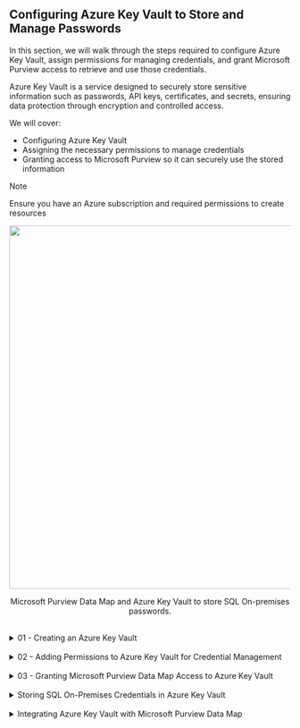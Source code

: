 ## Configuring Azure Key Vault to Store and Manage Passwords

In this section, we will walk through the steps required to configure Azure Key Vault, assign permissions for managing credentials, and grant Microsoft Purview access to retrieve and use those credentials.

Azure Key Vault is a service designed to securely store sensitive information such as passwords, API keys, certificates, and secrets, ensuring data protection through encryption and controlled access.

We will cover:

- Configuring Azure Key Vault
- Assigning the necessary permissions to manage credentials
- Granting access to Microsoft Purview so it can securely use the stored information

>[!NOTE]
> Ensure you have an Azure subscription and required permissions to create resources

<p align="center">
<img src="https://github.com/user-attachments/assets/496be512-c9f1-4f29-8175-6ced5ef86357" width="650"></p>
<p align="center">Microsoft Purview Data Map and Azure Key Vault to store SQL On-premises passwords.</p>

<br>

<details>
<summary>01 - Creating an Azure Key Vault</summary>
<br>

Follow these general steps to create an Azure Key Vault:
1. Go to the [Azure Portal](https://portal.azure.com).
2. Search for **Key Vaults** and click Create.
3. Fill in the necessary details:
   - Subscription: Select your subscription.
   - Resource Group: Choose an existing one or create a new one.
   - Key Vault Name: Provide a unique name for your Key Vault.
   - Region: Select the appropriate region for your resources.
4. Click **Review + Create**, and after validation, click **Create**.

For a visual walkthrough, refer to the images below that will guide you step by step through the process. 

<p align="center">
<img src="https://github.com/user-attachments/assets/8e61d13a-742f-4d92-94e4-37fde8c5bba7" width="650"></p>
<p align="center">Azure Portal.</p>
<br>

<p align="center">
<img src="https://github.com/user-attachments/assets/fc41c77a-149f-490a-b62c-5d8ea33425c5" width="650"></p>
<p align="center">Search for Key Vaults.</p>
<br>

<p align="center">
<img src="https://github.com/user-attachments/assets/7b3739b2-02ae-44f3-befa-074edcb224fa" width="650"></p>
<p align="center">Create a new Key vault.</p>
<br>


<p align="center">
<img src="https://github.com/user-attachments/assets/7bb432a3-db90-4630-b977-769509b3dbad" width="650"></p>
<p align="center">Fill in the necessary details.</p>
<br>

<p align="center">
<img src="https://github.com/user-attachments/assets/6af97abb-eb6d-4d65-846c-f7aecd26a23d" width="650"></p>
<p align="center">Access configuration.</p>
<br>

<p align="center">
<img src="https://github.com/user-attachments/assets/ff67f99a-a2dd-4b91-92e8-cf8b61fbb33a" width="650"></p>
<p align="center">Network configuration.</p>
<br>

<p align="center">
<img src="https://github.com/user-attachments/assets/61ba0767-d879-4789-9650-1d59f81559b9" width="650"></p>
<p align="center">Review and Create.</p>
<br>

<p align="center">
<img src="https://github.com/user-attachments/assets/27f44682-e57d-41cf-8c15-c15db26cc844" width="650"></p>
<p align="center">Deployment progress.</p>
<br>

<p align="center">
<img src="https://github.com/user-attachments/assets/01d955e7-b370-4fcc-8c0f-90fab8fb0dda" width="650"></p>
<p align="center">Deployment completed.</p>
<br>

<p align="center">
<img src="https://github.com/user-attachments/assets/a6570a1e-e761-4ed8-8120-96d954e98685" width="650"></p>
<p align="center">Key Vault main interface.</p>
<br>

</details>

<br>

<details>
<summary>02 - Adding Permissions to Azure Key Vault for Credential Management</summary>
<br>

In this step, we will assign the **Key Vault Administrator** role to your account, which is necessary for securely storing SQL Server on-premises credentials in Azure Key Vault. To do this, follow these steps:
1. In the **Key Vault console**, navigate to **Access control (IAM)**.
2. Click **+ Add** and select **Add role assignment**.
3. Choose **Key Vault Administrator**, then click **Next**.
4. Click **+ Select memebers**.
5. In the right-hand menu, search for your account and select it to assign the administrator role.
6. Finally, press **Review + assign** twice to complete the process.
   
<br>
   
<p align="center">
<img src="https://github.com/user-attachments/assets/c342f048-88d9-4e5b-8c42-4ba07154d9e6" width="650"></p>
<p align="center">Key Vault Access control (IAM) menu.</p>
<br>

<p align="center">
<img src="https://github.com/user-attachments/assets/6520a378-d8b6-4547-855b-801b61f2c7bb" width="650"></p>
<p align="center">Key Vault, Add role assignment (Key Vault Admimnistrator).</p>
<br>

<p align="center">
<img src="https://github.com/user-attachments/assets/06a5bc8f-9ea3-4e15-a57d-b0e4d117c11d" width="650"></p>
<p align="center">Key Vault, Select members to assign role.</p>
<br>

<p align="center">
<img src="https://github.com/user-attachments/assets/0f48afb6-4fb7-4ae0-9982-5911b2f48a71" width="650"></p>
<p align="center">Key Vault, Search for the users.</p>
<br>

<p align="center">
<img src="https://github.com/user-attachments/assets/d0525a29-c52c-40cd-a26c-e2d9908d3aa3" width="650"></p>
<p align="center">Key Vault, Review and assign.</p>
<br>

<p align="center">
<img src="https://github.com/user-attachments/assets/ac3f3895-4e71-46c1-b6b4-cf501718fb97" width="650"></p>
<p align="center">Key Vault, Assign summary.</p>
<br>

</details>

<br>

<details>
<summary>03 - Granting Microsoft Purview Data Map Access to Azure Key Vault</summary>
<br>

In this step, we will assign the **Key Vault Secrets User** role to your account. This role is required to allow Microsoft Purview Data Map to access and retrieve credentials stored in Azure Key Vault. To do this, follow these steps
1. In the **Key Vault console**, navigate to **Access control (IAM)**.
2. Click **+ Add** and select **Add role assignment**.
3. Choose **Key Vault Secrets User**, then click **Next**.
4. Click **+ Select memebers**.
5. In the right-hand menu, search for the Microsoft Purview Account created during [Step 01](01%20-%20MicrosoftPurviewAccount.md) and select it to assign the administrator role.
6. Finally, press **Review + assign** twice to complete the process.

![image](https://github.com/user-attachments/assets/d0a243bf-98e6-4b3f-841e-ba705d47e4de)

![image](https://github.com/user-attachments/assets/42eb76fb-3362-4f4b-a261-82cb007265d9)

![image](https://github.com/user-attachments/assets/5300f4f8-0916-440a-887f-e3e8b1f6c504)

![image](https://github.com/user-attachments/assets/a9b8ab88-7ed1-4daf-bda1-33c8c8140e26)

![image](https://github.com/user-attachments/assets/4ae4e801-f95d-4d31-8551-52748061f750)

![image](https://github.com/user-attachments/assets/f3d4a3e9-d540-467f-9cec-65a6d5be6a9f)

</details>

<br>

<details>
<summary>Storing SQL On-Premises Credentials in Azure Key Vault</summary>

![image](https://github.com/user-attachments/assets/6dfee81b-b4f6-48a2-aa5f-aa999d70b696)

![image](https://github.com/user-attachments/assets/4cc42366-086d-4b95-85f1-0db204a9b4c8)

![image](https://github.com/user-attachments/assets/f76021d6-2e4d-4e83-a8a0-46e36af131bf)

![image](https://github.com/user-attachments/assets/bdc83629-44c9-4bcd-a047-212f18a4bd7a)

![image](https://github.com/user-attachments/assets/e1c1f140-63d2-4c2b-91b9-2a27698a8f2c)

</details>

<br>

<details>
<summary>Integrating Azure Key Vault with Microsoft Purview Data Map</summary>

![image](https://github.com/user-attachments/assets/8476e0d6-f4c3-4cfe-8aab-3a6701687444)

![image](https://github.com/user-attachments/assets/34e684b6-bbc0-4c21-9632-102fbf03c8b4)

![image](https://github.com/user-attachments/assets/f9598588-f71c-4d86-a98f-a568609de7a4)

![image](https://github.com/user-attachments/assets/ec80dad1-04bf-4176-b8d1-21a8e9eba8b7)

</details>

<br><br>
